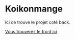 # Koikonmange

Ici ce trouve le projet coté back.

[Vous trouverez le front ici](https://github.com/O-clock-Gyoza/projet-02-quest-ce-quon-mange-front)